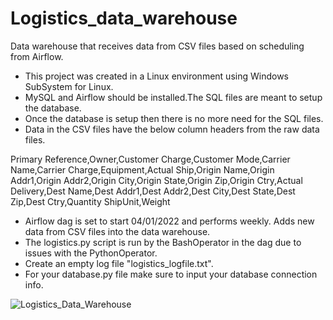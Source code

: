 # Logistics_data_warehouse
Data warehouse that receives data from CSV files based on scheduling from Airflow.
- This project was created in a Linux environment using Windows SubSystem for Linux. 
- MySQL and Airflow should be installed.The SQL files are meant to setup the database. 
- Once the database is setup then there is no more need for the SQL files. 
- Data in the CSV files have the below column headers from the raw data files.

Primary Reference,Owner,Customer Charge,Customer Mode,Carrier Name,Carrier Charge,Equipment,Actual Ship,Origin Name,Origin Addr1,Origin Addr2,Origin City,Origin State,Origin Zip,Origin Ctry,Actual Delivery,Dest Name,Dest Addr1,Dest Addr2,Dest City,Dest State,Dest Zip,Dest Ctry,Quantity ShipUnit,Weight

- Airflow dag is set to start 04/01/2022 and performs weekly. Adds new data from CSV files into the data warehouse. 
- The logistics.py script is run by the BashOperator in the dag due to issues with the PythonOperator.
- Create an empty log file "logistics_logfile.txt".
- For your database.py file make sure to input your database connection info.

![Logistics_Data_Warehouse](https://user-images.githubusercontent.com/73361532/161411750-c6f52031-ddd5-4f45-bf1d-50dd7dfd00a4.JPG)
